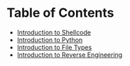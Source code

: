 # Table of Contents

* [Introduction to Shellcode](<./Introduction to Shellcode.md>)
* [Introduction to Python](<./Introduction to Python.md>)
* [Introduction to File Types](<./Introduction to File Types.md>)
* [Introduction to Reverse Engineering](<./Introduction to Reverse Engineering.md>)